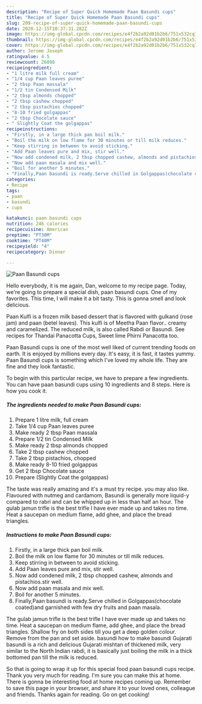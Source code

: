 ```yaml
---
description: "Recipe of Super Quick Homemade Paan Basundi cups"
title: "Recipe of Super Quick Homemade Paan Basundi cups"
slug: 209-recipe-of-super-quick-homemade-paan-basundi-cups
date: 2020-12-15T10:37:31.282Z
image: https://img-global.cpcdn.com/recipes/e4f2b2a92d01b2b6/751x532cq70/paan-basundi-cups-recipe-main-photo.jpg
thumbnail: https://img-global.cpcdn.com/recipes/e4f2b2a92d01b2b6/751x532cq70/paan-basundi-cups-recipe-main-photo.jpg
cover: https://img-global.cpcdn.com/recipes/e4f2b2a92d01b2b6/751x532cq70/paan-basundi-cups-recipe-main-photo.jpg
author: Jerome Joseph
ratingvalue: 4.5
reviewcount: 26098
recipeingredient:
- "1 litre milk full cream"
- "1/4 cup Paan leaves puree"
- "2 tbsp Paan massala"
- "1/2 tin Condensed Milk"
- "2 tbsp almonds chopped"
- "2 tbsp cashew chopped"
- "2 tbsp pistachios chopped"
- "8-10 fried golgappas"
- "2 tbsp Chocolate sauce"
- " Slightly Coat the golgappas"
recipeinstructions:
- "Firstly, in a large thick pan boil milk."
- "Boil the milk on low flame for 30 minutes or till milk reduces."
- "Keep stirring in between to avoid sticking."
- "Add Paan leaves pure and mix, stir well."
- "Now add condened milk, 2 tbsp chopped cashew, almonds and pistachios.stir well."
- "Now add paan masala and mix well."
- "Boil for another 5 minutes."
- "Finally,Paan basundi is ready.Serve chilled in Golgappas(chocolate coated)and garnished with few dry fruits and paan masala."
categories:
- Recipe
tags:
- paan
- basundi
- cups

katakunci: paan basundi cups 
nutrition: 246 calories
recipecuisine: American
preptime: "PT30M"
cooktime: "PT40M"
recipeyield: "4"
recipecategory: Dinner

---
```



![Paan Basundi cups](https://img-global.cpcdn.com/recipes/e4f2b2a92d01b2b6/751x532cq70/paan-basundi-cups-recipe-main-photo.jpg)

Hello everybody, it is me again, Dan, welcome to my recipe page. Today, we're going to prepare a special dish, paan basundi cups. One of my favorites. This time, I will make it a bit tasty. This is gonna smell and look delicious.

Paan Kulfi is a frozen milk based dessert that is flavored with gulkand (rose jam) and paan (betel leaves). This kulfi is of Meetha Paan flavor.. creamy and caramelized. The reduced milk, is also called Rabdi or Basundi. See recipes for Thandai Panacotta Cups, Sweet lime Phirni Panacotta too.

Paan Basundi cups is one of the most well liked of current trending foods on earth. It is enjoyed by millions every day. It's easy, it is fast, it tastes yummy. Paan Basundi cups is something which I've loved my whole life. They are fine and they look fantastic.


To begin with this particular recipe, we have to prepare a few ingredients. You can have paan basundi cups using 10 ingredients and 8 steps. Here is how you cook it.

<!--inarticleads1-->

##### The ingredients needed to make Paan Basundi cups:

1. Prepare 1 litre milk, full cream
1. Take 1/4 cup Paan leaves puree
1. Make ready 2 tbsp Paan massala
1. Prepare 1/2 tin Condensed Milk
1. Make ready 2 tbsp almonds chopped
1. Take 2 tbsp cashew chopped
1. Take 2 tbsp pistachios, chopped
1. Make ready 8-10 fried golgappas
1. Get 2 tbsp Chocolate sauce
1. Prepare  (Slightly Coat the golgappas)


The taste was really amazing and it&#39;s a must try recipe. you may also like. Flavoured with nutmeg and cardamom, Basundi is generally more liquid-y compared to rabri and can be whipped up in less than half an hour. The gulab jamun trifle is the best trifle I have ever made up and takes no time. Heat a saucepan on medium flame, add ghee, and place the bread triangles. 

<!--inarticleads2-->

##### Instructions to make Paan Basundi cups:

1. Firstly, in a large thick pan boil milk.
1. Boil the milk on low flame for 30 minutes or till milk reduces.
1. Keep stirring in between to avoid sticking.
1. Add Paan leaves pure and mix, stir well.
1. Now add condened milk, 2 tbsp chopped cashew, almonds and pistachios.stir well.
1. Now add paan masala and mix well.
1. Boil for another 5 minutes.
1. Finally,Paan basundi is ready.Serve chilled in Golgappas(chocolate coated)and garnished with few dry fruits and paan masala.


The gulab jamun trifle is the best trifle I have ever made up and takes no time. Heat a saucepan on medium flame, add ghee, and place the bread triangles. Shallow fry on both sides till you get a deep golden colour. Remove from the pan and set aside. basundi how to make basundi Gujarati basundi is a rich and delicious Gujarati mishtan of thickened milk, very similar to the North Indian rabdi, it is basically just boiling the milk in a thick bottomed pan till the milk is reduced. 

So that is going to wrap it up for this special food paan basundi cups recipe. Thank you very much for reading. I'm sure you can make this at home. There is gonna be interesting food at home recipes coming up. Remember to save this page in your browser, and share it to your loved ones, colleague and friends. Thanks again for reading. Go on get cooking!

